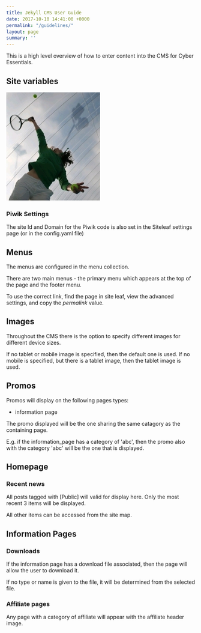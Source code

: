 ```yaml
---
title: Jekyll CMS User Guide
date: 2017-10-10 14:41:00 +0000
permalink: "/guidelines/"
layout: page
summary: ''
---
```

This is a high level overview of how to enter content into the CMS for Cyber Essentials.

## Site variables

![](/uploads/2018/02/06/serving.jpg)

### Piwik Settings

The site Id and Domain for the Piwik code is also set in the Siteleaf settings page (or in the config.yaml file)

## Menus

The menus are configured in the menu collection.

There are two main menus - the primary menu which appears at the top of the page and the footer menu.

To use the correct link, find the page in site leaf, view the advanced settings, and copy the _permalink_ value.

## Images

Throughout the CMS there is the option to specify different images for different device sizes.

If no tablet or mobile image is specified, then the default one is used. If no mobile is specified, but there is a tablet image, then the tablet image is used.

## Promos

Promos will display on the following pages types:

* information page

The promo displayed will be the one sharing the same catagory as the containing page.

E.g. if the information_page has a category of 'abc', then the promo also with the category 'abc' will be the one that is displayed.

## Homepage

### Recent news

All posts tagged with \[Public\] will valid for display here. Only the most recent 3 items will be displayed.

All other items can be accessed from the site map.

## Information Pages

### Downloads

If the information page has a download file associated, then the page will allow the user to download it.

If no type or name is given to the file, it will be determined from the selected file.

### Affiliate pages

Any page with a category of affiliate will appear with the affiliate header image.